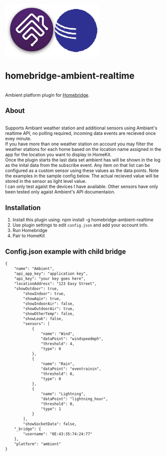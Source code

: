<p align="left">
 <img width="300" src="logo/homebridge-ambient.png" />
</p>

# homebridge-ambient-realtime
<br>Ambient platform plugin for [Homebridge](https://github.com/nfarina/homebridge).

## About

<br> Supports Ambiant weather station and additional sensors using Ambiant's realtime API, no polling required, incoming data events are recieved once evey minute.
<br> If you have more than one weather station on account you may filter the weather stations for each home based on the location name assigned in the app for the location you want to display in HomeKit.
<br> Once the plugin starts the last data set ambient has will be shown in the log as the inital data from the subscribe event. Any item on that list can be configured as a custom sensor using these values as the data points. Note the examples in the sample config below. The actual recieved value will be stored in the sensor as light level value.
<br> I can only test agaist the devices I have available. Other sensors have only been tested only agaist Ambient's API documentaion.
<br>



## Installation
1. Install this plugin using: npm install -g homebridge-ambient-realtime
3. Use plugin settings to edit ``config.json`` and add your account info.
4. Run Homebridge
5. Pair to HomeKit

## Config.json example with child bridge
```
{
    "name": "Ambient",
    "api_app_key": "application key",
    "api_key": "your key goes here",
    "locationAddress": "123 Easy Street",
    "showOutdoor": true,
        "showIndoor": true,
        "showAqin": true,
        "showIndoorAir": false,
        "showOutdoorAir": true,
        "showOtherTemp": false,
        "showLeak": false,
        "sensors": [
            {
                "name": "Wind",
                "dataPoint": "windspeedmph",
                "threshold": 4,
                "type": 0
            },
            {
                "name": "Rain",
                "dataPoint": "eventrainin",
                "threshold": 0,
                "type": 0
            },
            {
                "name": "Lightning",
                "dataPoint": "lightning_hour",
                "threshold": 0,
                "type": 1
            }
        ],
        "showSocketData": false,
    "_bridge": {
        "username": "0E:43:35:74:24:77"
    },
    "platform": "ambient"
}
```